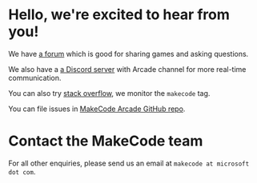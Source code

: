 # Hello, we're excited to hear from you!

We have [a forum](https://forum.makecode.com) which is good for sharing games and asking questions.

We also have a [a Discord server](https://aka.ms/makecodecommunity) with Arcade channel for more real-time communication.

You can also try [stack overflow](https://stackoverflow.com/), we monitor the ``makecode`` tag.

You can file issues in [MakeCode Arcade GitHub repo](https://github.com/Microsoft/pxt-arcade/issues/new).


# Contact the MakeCode team

For all other enquiries, please send us an email at ``makecode at microsoft dot com``.

